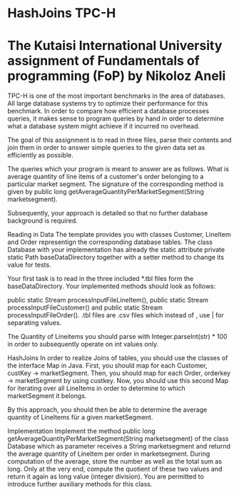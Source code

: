 # HashJoins TPC-H
# The Kutaisi International University assignment of Fundamentals of programming (FoP) by Nikoloz Aneli

TPC-H is one of the most important benchmarks in the area of databases. All large database systems try to optimize their performance for this benchmark. In order to compare how efficient a database processes queries, it makes sense to program queries by hand in order to determine what a database system might achieve if it incurred no overhead.

The goal of this assignment is to read in three files, parse their contents and join them in order to answer simple queries to the given data set as efficiently as possible.

The queries which your program is meant to answer are as follows. What is average quantity of line items of a customer's order belonging to a particular market segment. The signature of the corresponding method is given by public long getAverageQuantityPerMarketSegment(String marketsegment).

Subsequently, your approach is detailed so that no further database background is required.

Reading in Data
The template provides you with classes Customer, LineItem and Order representign the corresponding database tables. The class Database with your implementation has already the static attribute private static Path baseDataDirectory together with a setter method to change its value for tests.

Your first task is to read in the three included *.tbl files form the baseDataDirectory. Your implemented methods should look as follows:

public static Stream<LineItem> processInputFileLineItem(), public static Stream<Customer> processInputFileCustomer() and public static Stream<Order> processInputFileOrder(). .tbl files are .csv files which instead of , use | for separating values.

The Quantity of Lineitems you should parse with Integer.parseInt(str) * 100 in order to subsequently operate on int values only.

HashJoins
In order to realize Joins of tables, you should use the classes of the interface Map in Java. First, you should map for each Customer, custKey -> marketSegment. Then, you should map for each Order, orderkey -> marketSegment by using custkey. Now, you should use this second Map for iterating over all LineItems in order to determine to which marketSegment it belongs.

By this approach, you should then be able to determine the average quantity of LineItems für a given marketSegment.

Implementation
Implement the method public long getAverageQuantityPerMarketSegment(String marketsegment) of the class Database which as parameter receives a String marketsegment and returnd the average quantity of LineItem per order in marketsegment. During computation of the average, store the number as well as the total sum as long. Only at the very end, compute the quotient of these two values and return it again as long value (integer division). You are permitted to introduce further auxiliary methods for this class.
